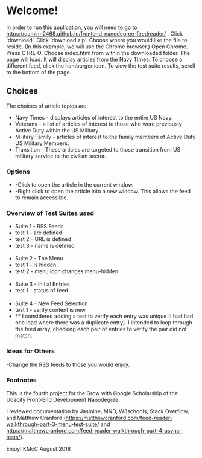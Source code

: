 
# Welcome!


In order to run this application, you will need to go to https://qaminn2468.github.io/frontend-nanodegree-feedreader/ .  Click 'download'.  Click 'download zip'.  Choose where you would like the file to reside. (In this example, we will use the Chrome browser.) Open Chrome.  Press CTRL-O.  Choose index.html from within the downloaded folder.  The page will load.  It will display articles from the Navy Times.  To choose a different feed, click the hamburger icon.  To view the test suite results, scroll to the bottom of the page.




## Choices

The choices of article topics are:
<ul>
<li>Navy Times - displays articles of interest to the entire US Navy.</li>
<li>Veterans - a list of articles of interest to those who were previously Active Duty within the US Military.</li>
<li>Military Family - articles of interest to the family members of Active Duty US Military Members.</li>
<li>Transition - These articles are targeted to those transition from US military service to the civilian sector.</li></ul>




### Options

<ul>
<li>-Click to open the article in the current window.</li>
<li>-Right click to open the article into a new window.  This allows the feed to remain accessible.</li>
</ul>


### Overview of Test Suites used

<ul>
<li>Suite 1 - RSS Feeds</li>
<li>     test 1 - are defined</li>
<li>     test 2 - URL is defined</li>
<li>     test 3 - name is defined</li>
</br>
<li>Suite 2 - The Menu</li>
<li>     test 1 - is hidden</li>
<li>     test 2 - menu icon changes menu-hidden</li>
</br>
<li>Suite 3 - Initial Entries</li>
<li>     test 1 - status of feed</li>
</br>
<li>Suite 4 - New Feed Selection</li>
<li>     test 1 - verify content is new</li>

<li>** I considered adding a test to verify each entry was unique (I had had one load where there was a duplicate entry).  I intended to loop through the feed array, checking each pair of entries to verify the pair did not match.</li>
</ul>




### Ideas for Others

-Change the RSS feeds to those you would enjoy. 



### Footnotes

This is the fourth project for the Grow with Google Scholarship of the Udacity Front-End Development Nanodegree.  

I reviewed documentation by Jasmine, MND, W3schools, Stack Overflow, and Matthew Cranford (https://matthewcranford.com/feed-reader-walkthrough-part-3-menu-test-suite/ and https://matthewcranford.com/feed-reader-walkthrough-part-4-async-tests/).

Enjoy!
KMcC
August 2018

